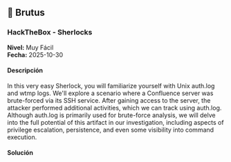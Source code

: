 ## 📝 Brutus

### HackTheBox - Sherlocks

**Nivel:** Muy Fácil  
**Fecha:** 2025-10-30

#### Descripción
In this very easy Sherlock, you will familiarize yourself with Unix auth.log and wtmp logs. We'll explore a scenario where a Confluence server was brute-forced via its SSH service. After gaining access to the server, the attacker performed additional activities, which we can track using auth.log. Although auth.log is primarily used for brute-force analysis, we will delve into the full potential of this artifact in our investigation, including aspects of privilege escalation, persistence, and even some visibility into command execution.

#### Solución

